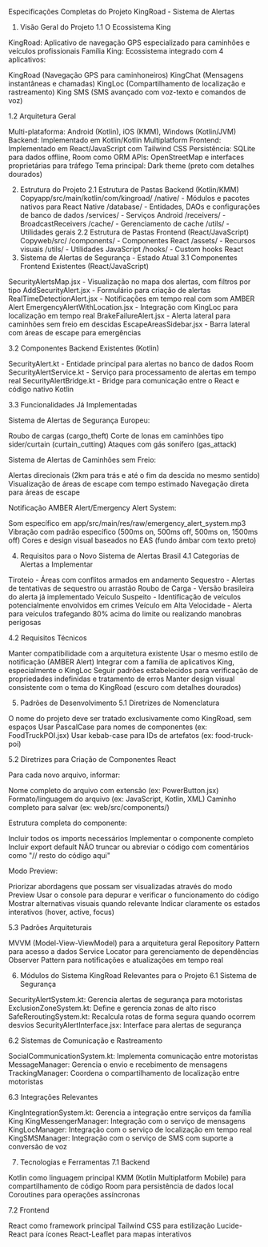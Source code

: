 Especificações Completas do Projeto KingRoad - Sistema de Alertas
1. Visão Geral do Projeto
1.1 O Ecossistema King

KingRoad: Aplicativo de navegação GPS especializado para caminhões e veículos profissionais
Família King: Ecossistema integrado com 4 aplicativos:

KingRoad (Navegação GPS para caminhoneiros)
KingChat (Mensagens instantâneas e chamadas)
KingLoc (Compartilhamento de localização e rastreamento)
King SMS (SMS avançado com voz-texto e comandos de voz)



1.2 Arquitetura Geral

Multi-plataforma: Android (Kotlin), iOS (KMM), Windows (Kotlin/JVM)
Backend: Implementado em Kotlin/Kotlin Multiplatform
Frontend: Implementado em React/JavaScript com Tailwind CSS
Persistência: SQLite para dados offline, Room como ORM
APIs: OpenStreetMap e interfaces proprietárias para tráfego
Tema principal: Dark theme (preto com detalhes dourados)

2. Estrutura do Projeto
2.1 Estrutura de Pastas Backend (Kotlin/KMM)
Copyapp/src/main/kotlin/com/kingroad/
  /native/      - Módulos e pacotes nativos para React Native
  /database/    - Entidades, DAOs e configurações de banco de dados
  /services/    - Serviços Android
  /receivers/   - BroadcastReceivers
  /cache/       - Gerenciamento de cache
  /utils/       - Utilidades gerais
2.2 Estrutura de Pastas Frontend (React/JavaScript)
Copyweb/src/
  /components/  - Componentes React
  /assets/      - Recursos visuais
  /utils/       - Utilidades JavaScript
  /hooks/       - Custom hooks React
3. Sistema de Alertas de Segurança - Estado Atual
3.1 Componentes Frontend Existentes (React/JavaScript)

SecurityAlertsMap.jsx - Visualização no mapa dos alertas, com filtros por tipo
AddSecurityAlert.jsx - Formulário para criação de alertas
RealTimeDetectionAlert.jsx - Notificações em tempo real com som AMBER Alert
EmergencyAlertWithLocation.jsx - Integração com KingLoc para localização em tempo real
BrakeFailureAlert.jsx - Alerta lateral para caminhões sem freio em descidas
EscapeAreasSidebar.jsx - Barra lateral com áreas de escape para emergências

3.2 Componentes Backend Existentes (Kotlin)

SecurityAlert.kt - Entidade principal para alertas no banco de dados Room
SecurityAlertService.kt - Serviço para processamento de alertas em tempo real
SecurityAlertBridge.kt - Bridge para comunicação entre o React e código nativo Kotlin

3.3 Funcionalidades Já Implementadas

Sistema de Alertas de Segurança Europeu:

Roubo de cargas (cargo_theft)
Corte de lonas em caminhões tipo sider/curtain (curtain_cutting)
Ataques com gás sonífero (gas_attack)


Sistema de Alertas de Caminhões sem Freio:

Alertas direcionais (2km para trás e até o fim da descida no mesmo sentido)
Visualização de áreas de escape com tempo estimado
Navegação direta para áreas de escape


Notificação AMBER Alert/Emergency Alert System:

Som específico em app/src/main/res/raw/emergency_alert_system.mp3
Vibração com padrão específico (500ms on, 500ms off, 500ms on, 1500ms off)
Cores e design visual baseados no EAS (fundo âmbar com texto preto)



4. Requisitos para o Novo Sistema de Alertas Brasil
4.1 Categorias de Alertas a Implementar

Tiroteio - Áreas com conflitos armados em andamento
Sequestro - Alertas de tentativas de sequestro ou arrastão
Roubo de Carga - Versão brasileira do alerta já implementado
Veículo Suspeito - Identificação de veículos potencialmente envolvidos em crimes
Veículo em Alta Velocidade - Alerta para veículos trafegando 80% acima do limite ou realizando manobras perigosas

4.2 Requisitos Técnicos

Manter compatibilidade com a arquitetura existente
Usar o mesmo estilo de notificação (AMBER Alert)
Integrar com a família de aplicativos King, especialmente o KingLoc
Seguir padrões estabelecidos para verificação de propriedades indefinidas e tratamento de erros
Manter design visual consistente com o tema do KingRoad (escuro com detalhes dourados)

5. Padrões de Desenvolvimento
5.1 Diretrizes de Nomenclatura

O nome do projeto deve ser tratado exclusivamente como KingRoad, sem espaços
Usar PascalCase para nomes de componentes (ex: FoodTruckPOI.jsx)
Usar kebab-case para IDs de artefatos (ex: food-truck-poi)

5.2 Diretrizes para Criação de Componentes React

Para cada novo arquivo, informar:

Nome completo do arquivo com extensão (ex: PowerButton.jsx)
Formato/linguagem do arquivo (ex: JavaScript, Kotlin, XML)
Caminho completo para salvar (ex: web/src/components/)


Estrutura completa do componente:

Incluir todos os imports necessários
Implementar o componente completo
Incluir export default
NÃO truncar ou abreviar o código com comentários como "// resto do código aqui"


Modo Preview:

Priorizar abordagens que possam ser visualizadas através do modo Preview
Usar o console para depurar e verificar o funcionamento do código
Mostrar alternativas visuais quando relevante
Indicar claramente os estados interativos (hover, active, focus)



5.3 Padrões Arquiteturais

MVVM (Model-View-ViewModel) para a arquitetura geral
Repository Pattern para acesso a dados
Service Locator para gerenciamento de dependências
Observer Pattern para notificações e atualizações em tempo real

6. Módulos do Sistema KingRoad Relevantes para o Projeto
6.1 Sistema de Segurança

SecurityAlertSystem.kt: Gerencia alertas de segurança para motoristas
ExclusionZoneSystem.kt: Define e gerencia zonas de alto risco
SafeReroutingSystem.kt: Recalcula rotas de forma segura quando ocorrem desvios
SecurityAlertInterface.jsx: Interface para alertas de segurança

6.2 Sistemas de Comunicação e Rastreamento

SocialCommunicationSystem.kt: Implementa comunicação entre motoristas
MessageManager: Gerencia o envio e recebimento de mensagens
TrackingManager: Coordena o compartilhamento de localização entre motoristas

6.3 Integrações Relevantes

KingIntegrationSystem.kt: Gerencia a integração entre serviços da família King
KingMessengerManager: Integração com o serviço de mensagens
KingLocManager: Integração com o serviço de localização em tempo real
KingSMSManager: Integração com o serviço de SMS com suporte a conversão de voz

7. Tecnologias e Ferramentas
7.1 Backend

Kotlin como linguagem principal
KMM (Kotlin Multiplatform Mobile) para compartilhamento de código
Room para persistência de dados local
Coroutines para operações assíncronas

7.2 Frontend

React como framework principal
Tailwind CSS para estilização
Lucide-React para ícones
React-Leaflet para mapas interativos
